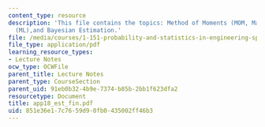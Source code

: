 ```yaml
---
content_type: resource
description: 'This file contains the topics: Method of Moments (MOM, Maximum Likelihood
  (ML),and Bayesian Estimation.'
file: /media/courses/1-151-probability-and-statistics-in-engineering-spring-2005/851e36e17c7659d90fb0435002ff46b3_app18_est_fin.pdf
file_type: application/pdf
learning_resource_types:
- Lecture Notes
ocw_type: OCWFile
parent_title: Lecture Notes
parent_type: CourseSection
parent_uid: 91eb0b32-4b9e-7374-b85b-2bb1f623dfa2
resourcetype: Document
title: app18_est_fin.pdf
uid: 851e36e1-7c76-59d9-0fb0-435002ff46b3
---
```

